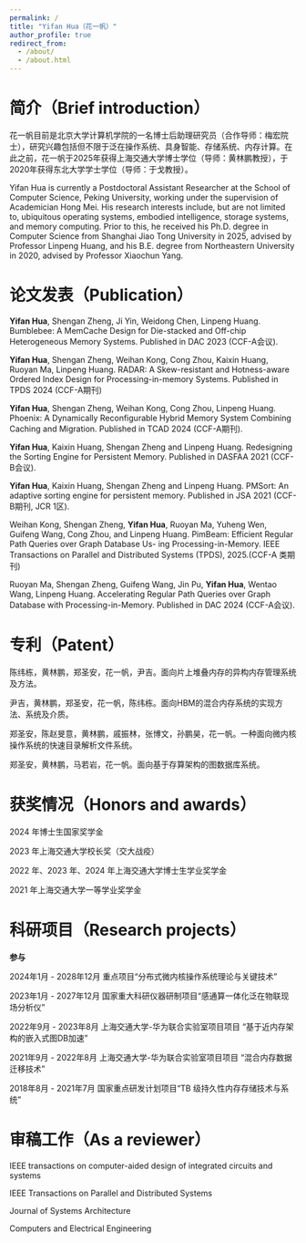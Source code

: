 ```yaml
---
permalink: /
title: "Yifan Hua（花一帆）"
author_profile: true
redirect_from: 
  - /about/
  - /about.html
---
```


简介（Brief introduction）
======

花一帆目前是北京大学计算机学院的一名博士后助理研究员（合作导师：梅宏院士），研究兴趣包括但不限于泛在操作系统、具身智能、存储系统、内存计算。在此之前，花一帆于2025年获得上海交通大学博士学位（导师：黄林鹏教授），于2020年获得东北大学学士学位（导师：于戈教授）。

Yifan Hua is currently a Postdoctoral Assistant Researcher at the School of Computer Science, Peking University, working under the supervision of Academician Hong Mei. His research interests include, but are not limited to, ubiquitous operating systems, embodied intelligence, storage systems, and memory computing. Prior to this, he received his Ph.D. degree in Computer Science from Shanghai Jiao Tong University in 2025, advised by Professor Linpeng Huang, and his B.E. degree from Northeastern University in 2020, advised by Professor Xiaochun Yang.


论文发表（Publication）
======

**Yifan Hua**, Shengan Zheng, Ji Yin, Weidong Chen, Linpeng Huang. Bumblebee: A MemCache Design for Die-stacked and Off-chip Heterogeneous Memory Systems.  Published in DAC 2023 (CCF-A会议).

**Yifan Hua**, Shengan Zheng, Weihan Kong, Cong Zhou, Kaixin Huang, Ruoyan Ma, Linpeng Huang. RADAR: A Skew-resistant and Hotness-aware Ordered Index Design for Processing-in-memory Systems. Published in TPDS 2024 (CCF-A期刊)

**Yifan Hua**, Shengan Zheng, Weihan Kong, Cong Zhou, Linpeng Huang. Phoenix: A Dynamically Reconfigurable Hybrid Memory System Combining Caching and Migration. Published in TCAD 2024 (CCF-A期刊).

**Yifan Hua**, Kaixin Huang, Shengan Zheng and Linpeng Huang. Redesigning the Sorting Engine for Persistent Memory. Published in DASFAA 2021 (CCF-B会议). 

**Yifan Hua**, Kaixin Huang, Shengan Zheng and Linpeng Huang. PMSort: An adaptive sorting engine for persistent memory. Published in JSA 2021 (CCF-B期刊, JCR 1区). 

Weihan Kong, Shengan Zheng, **Yifan Hua**, Ruoyan Ma, Yuheng Wen, Guifeng Wang, Cong
Zhou, and Linpeng Huang. PimBeam: Efficient Regular Path Queries over Graph Database Us-
ing Processing-in-Memory. IEEE Transactions on Parallel and Distributed Systems (TPDS), 2025.(CCF-A 类期刊)

Ruoyan Ma, Shengan Zheng, Guifeng Wang, Jin Pu, **Yifan Hua**, Wentao Wang, Linpeng Huang. Accelerating Regular Path Queries over Graph Database with Processing-in-Memory. Published in DAC 2024 (CCF-A会议).

专利（Patent）
======

陈纬栋，黄林鹏，郑圣安，花一帆，尹吉。面向片上堆叠内存的异构内存管理系统及方法。 

尹吉，黄林鹏，郑圣安，花一帆，陈纬栋。面向HBM的混合内存系统的实现方法、系统及介质。

郑圣安，陈赵旻意，黄林鹏，戚振林，张博文，孙鹏昊，花一帆。一种面向微内核操作系统的快速目录解析文件系统。

郑圣安，黄林鹏，马若岩，花一帆。面向基于存算架构的图数据库系统。


获奖情况（Honors and awards）
======

2024 年博士生国家奖学金

2023 年上海交通大学校长奖（交大战疫）

2022 年、2023 年、2024 年上海交通大学博士生学业奖学金

2021 年上海交通大学一等学业奖学金


科研项目（Research projects）
======

**参与**

2024年1月 - 2028年12月 重点项目“分布式微内核操作系统理论与关键技术”

2023年1月 - 2027年12月 国家重大科研仪器研制项目“感通算一体化泛在物联现场分析仪”

2022年9月 - 2023年8月 上海交通大学-华为联合实验室项目项目 “基于近内存架构的嵌入式图DB加速”

2021年9月 - 2022年8月 上海交通大学-华为联合实验室项目项目 “混合内存数据迁移技术”

2018年8月 - 2021年7月 国家重点研发计划项目“TB 级持久性内存存储技术与系统”



审稿工作（As a reviewer）
======

IEEE transactions on computer-aided design of integrated circuits and systems

IEEE Transactions on Parallel and Distributed Systems

Journal of Systems Architecture

Computers and Electrical Engineering


